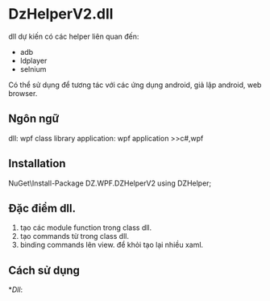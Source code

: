 # DzHelperV2.dll
dll dự kiến có các helper liên quan đến:
- adb
- ldplayer
- selnium

Có thể sử dụng để tương tác với các ứng dụng android, giả lập android, web browser.

## Ngôn ngữ
dll: wpf class library
application: wpf application >>c#,wpf

## Installation
NuGet\Install-Package DZ.WPF.DZHelperV2
using DZHelper;

## Đặc điểm dll.
1. tạo các module function trong class dll.
2. tạo commands từ trong class dll.
3. binding commands lên view. để khỏi tạo lại nhiều xaml.

## Cách sử dụng
**Dll*:

